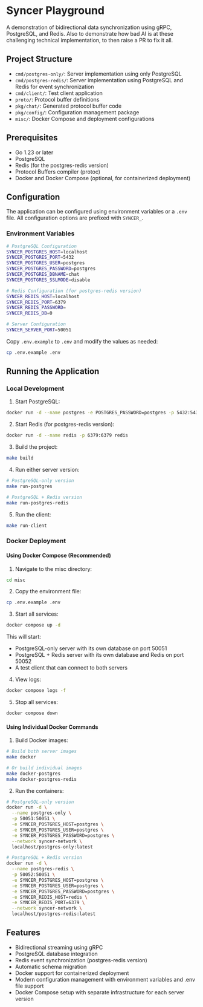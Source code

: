 # Syncer Playground

A demonstration of bidirectional data synchronization using gRPC, PostgreSQL, and Redis. Also to demonstrate how bad AI is at these challenging technical implementation, to then raise a PR to fix it all.

## Project Structure

- `cmd/postgres-only/`: Server implementation using only PostgreSQL
- `cmd/postgres-redis/`: Server implementation using PostgreSQL and Redis for event synchronization
- `cmd/client/`: Test client application
- `proto/`: Protocol buffer definitions
- `pkg/chat/`: Generated protocol buffer code
- `pkg/config/`: Configuration management package
- `misc/`: Docker Compose and deployment configurations

## Prerequisites

- Go 1.23 or later
- PostgreSQL
- Redis (for the postgres-redis version)
- Protocol Buffers compiler (protoc)
- Docker and Docker Compose (optional, for containerized deployment)

## Configuration

The application can be configured using environment variables or a `.env` file. All configuration options are prefixed with `SYNCER_`.

### Environment Variables

```bash
# PostgreSQL Configuration
SYNCER_POSTGRES_HOST=localhost
SYNCER_POSTGRES_PORT=5432
SYNCER_POSTGRES_USER=postgres
SYNCER_POSTGRES_PASSWORD=postgres
SYNCER_POSTGRES_DBNAME=chat
SYNCER_POSTGRES_SSLMODE=disable

# Redis Configuration (for postgres-redis version)
SYNCER_REDIS_HOST=localhost
SYNCER_REDIS_PORT=6379
SYNCER_REDIS_PASSWORD=
SYNCER_REDIS_DB=0

# Server Configuration
SYNCER_SERVER_PORT=50051
```

Copy `.env.example` to `.env` and modify the values as needed:

```bash
cp .env.example .env
```

## Running the Application

### Local Development

1. Start PostgreSQL:

```bash
docker run -d --name postgres -e POSTGRES_PASSWORD=postgres -p 5432:5432 postgres
```

2. Start Redis (for postgres-redis version):

```bash
docker run -d --name redis -p 6379:6379 redis
```

3. Build the project:

```bash
make build
```

4. Run either server version:

```bash
# PostgreSQL-only version
make run-postgres

# PostgreSQL + Redis version
make run-postgres-redis
```

5. Run the client:

```bash
make run-client
```

### Docker Deployment

#### Using Docker Compose (Recommended)

1. Navigate to the misc directory:

```bash
cd misc
```

2. Copy the environment file:

```bash
cp .env.example .env
```

3. Start all services:

```bash
docker compose up -d
```

This will start:

- PostgreSQL-only server with its own database on port 50051
- PostgreSQL + Redis server with its own database and Redis on port 50052
- A test client that can connect to both servers

4. View logs:

```bash
docker compose logs -f
```

5. Stop all services:

```bash
docker compose down
```

#### Using Individual Docker Commands

1. Build Docker images:

```bash
# Build both server images
make docker

# Or build individual images
make docker-postgres
make docker-postgres-redis
```

2. Run the containers:

```bash
# PostgreSQL-only version
docker run -d \
  --name postgres-only \
  -p 50051:50051 \
  -e SYNCER_POSTGRES_HOST=postgres \
  -e SYNCER_POSTGRES_USER=postgres \
  -e SYNCER_POSTGRES_PASSWORD=postgres \
  --network syncer-network \
  localhost/postgres-only:latest

# PostgreSQL + Redis version
docker run -d \
  --name postgres-redis \
  -p 50052:50051 \
  -e SYNCER_POSTGRES_HOST=postgres \
  -e SYNCER_POSTGRES_USER=postgres \
  -e SYNCER_POSTGRES_PASSWORD=postgres \
  -e SYNCER_REDIS_HOST=redis \
  -e SYNCER_REDIS_PORT=6379 \
  --network syncer-network \
  localhost/postgres-redis:latest
```

## Features

- Bidirectional streaming using gRPC
- PostgreSQL database integration
- Redis event synchronization (postgres-redis version)
- Automatic schema migration
- Docker support for containerized deployment
- Modern configuration management with environment variables and .env file support
- Docker Compose setup with separate infrastructure for each server version
